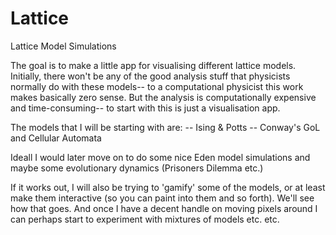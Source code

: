 # Lattice
Lattice Model Simulations

The goal is to make a little app for visualising different lattice models. Initially, there won't be any of the good analysis stuff that physicists normally do with these models-- to a computational physicist this work makes basically zero sense. But the analysis is computationally expensive and time-consuming-- to start with this is just a visualisation app.

The models that I will be starting with are:
-- Ising & Potts
-- Conway's GoL and Cellular Automata

Ideall I would later move on to do some nice Eden model simulations and maybe some evolutionary dynamics (Prisoners Dilemma etc.)

If it works out, I will also be trying to 'gamify' some of the models, or at least make them interactive (so you can paint into them and so forth). We'll see how that goes. And once I have a decent handle on moving pixels around I can perhaps start to experiment with mixtures of models etc. etc.

